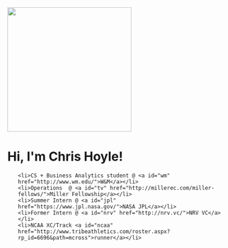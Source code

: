 <div id="body">
  <div id="main">
    
<div id="pull-right" id="prof">
            <img src="images/chris.png" width="280">
</div>
<div id="pull-left">
  <h1>Hi, I'm Chris Hoyle!</h1>

  <ul id="about">

    <li>CS + Business Analytics student @ <a id="wm" href="http://www.wm.edu/">W&M</a></li>
    <li>Operations  @ <a id="tv" href="http://millerec.com/miller-fellows/">Miller Fellowship</a></li>
    <li>Summer Intern @ <a id="jpl" href="https://www.jpl.nasa.gov/">NASA JPL</a></li>
    <li>Former Intern @ <a id="nrv" href="http://nrv.vc/">NRV VC</a></li>
    <li>NCAA XC/Track <a id="ncaa" href="http://www.tribeathletics.com/roster.aspx?rp_id=6696&path=mcross">runner</a></li>


  </ul>

  <div id="links">
    <a id="facebook" href="https://www.facebook.com/chris.hoyle.52"><i class="fa fa-facebook-square fa-2x"></i></a>
    <a id="linkedin" href="https://www.linkedin.com/in/christopher-hoyle/"><i class="fa fa-linkedin-square fa-2x"></i></a>
    <a id="angellist" href="https://angel.co/chris-hoyle-3"><i class="fa fa-angellist fa-2x"></i></a>
    <a id="bitcoin" href="bit.html"><i class="fa fa-bitcoin fa-2x"></i></a>
  </div>
</div>
</div>
</div>